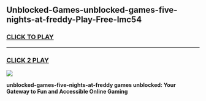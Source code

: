 
## Unblocked-Games-unblocked-games-five-nights-at-freddy-Play-Free-lmc54
<h3>
<a href="https://premium76.site?title=unblocked-games-five-nights-at-freddy&ref=19M">CLICK TO PLAY</a></h3>
<hr>

<h3>
<a href="https://premium76.site?title=unblocked-games-five-nights-at-freddy&ref=19M">CLICK 2 PLAY</a>
  
</h3>

<a href="https://premium76.site?title=unblocked-games-five-nights-at-freddy&ref=19M"><img src="https://clearcache.store/games.png"></a>


**unblocked-games-five-nights-at-freddy games unblocked: Your Gateway to Fun and Accessible Online Gaming**
